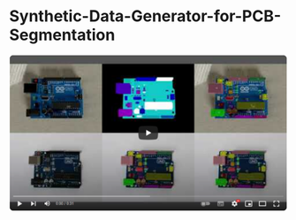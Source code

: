 # Synthetic-Data-Generator-for-PCB-Segmentation

[![Synthetic-Data-Generator-for-PCB-Segmentation-Intro-Video](docs/images/YoutubePage.png)](https://youtu.be/o_tX_D2b-_Y)